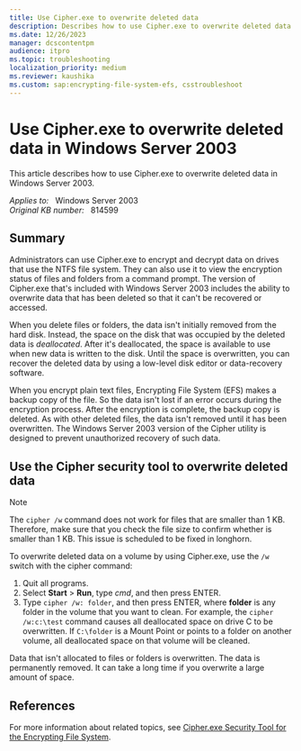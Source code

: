 ```yaml
---
title: Use Cipher.exe to overwrite deleted data
description: Describes how to use Cipher.exe to overwrite deleted data in Windows Server 2003.
ms.date: 12/26/2023
manager: dcscontentpm
audience: itpro
ms.topic: troubleshooting
localization_priority: medium
ms.reviewer: kaushika
ms.custom: sap:encrypting-file-system-efs, csstroubleshoot
---
```

# Use Cipher.exe to overwrite deleted data in Windows Server 2003

This article describes how to use Cipher.exe to overwrite deleted data in Windows Server 2003.

_Applies to:_ &nbsp; Windows Server 2003  
_Original KB number:_ &nbsp; 814599

## Summary

Administrators can use Cipher.exe to encrypt and decrypt data on drives that use the NTFS file system. They can also use it to view the encryption status of files and folders from a command prompt. The version of Cipher.exe that's included with Windows Server 2003 includes the ability to overwrite data that has been deleted so that it can't be recovered or accessed.

When you delete files or folders, the data isn't initially removed from the hard disk. Instead, the space on the disk that was occupied by the deleted data is *deallocated*. After it's deallocated, the space is available to use when new data is written to the disk. Until the space is overwritten, you can recover the deleted data by using a low-level disk editor or data-recovery software.

When you encrypt plain text files, Encrypting File System (EFS) makes a backup copy of the file. So the data isn't lost if an error occurs during the encryption process. After the encryption is complete, the backup copy is deleted. As with other deleted files, the data isn't removed until it has been overwritten. The Windows Server 2003 version of the Cipher utility is designed to prevent unauthorized recovery of such data.

## Use the Cipher security tool to overwrite deleted data

> [!NOTE]
> The `cipher /w` command does not work for files that are smaller than 1 KB. Therefore, make sure that you check the file size to confirm whether is smaller than 1 KB. This issue is scheduled to be fixed in longhorn.

To overwrite deleted data on a volume by using Cipher.exe, use the `/w` switch with the cipher command:

1. Quit all programs.
2. Select **Start** > **Run**, type *cmd*, and then press ENTER.
3. Type `cipher /w: folder`, and then press ENTER, where **folder** is any folder in the volume that you want to clean. For example, the `cipher /w:c:\test` command causes all deallocated space on drive C to be overwritten. If `C:\folder` is a Mount Point or points to a folder on another volume, all deallocated space on that volume will be cleaned.

Data that isn't allocated to files or folders is overwritten. The data is permanently removed. It can take a long time if you overwrite a large amount of space.

## References

For more information about related topics, see [Cipher.exe Security Tool for the Encrypting File System](https://support.microsoft.com/help/298009).
